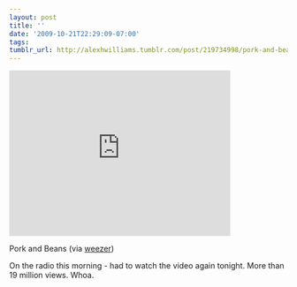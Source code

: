 ```yaml
---
layout: post
title: ''
date: '2009-10-21T22:29:09-07:00'
tags: 
tumblr_url: http://alexhwilliams.tumblr.com/post/219734998/pork-and-beans-via-weezer-on-the-radio-this
---
```

<iframe width="400" height="300" src="http://www.youtube.com/embed/muP9eH2p2PI?wmode=transparent&autohide=1&egm=0&hd=1&iv_load_policy=3&modestbranding=1&rel=0&showinfo=0&showsearch=0" frameborder="0" allowfullscreen></iframe><br/><p>Pork and Beans (via <a href="http://youtube.com/user/weezer">weezer</a>)</p>
<p>On the radio this morning - had to watch the video again tonight. More than 19 million views. Whoa.</p>
